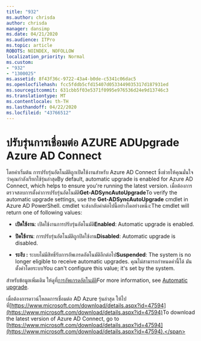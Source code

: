 ```yaml
---
title: "932"
ms.author: chrisda
author: chrisda
manager: dansimp
ms.date: 04/21/2020
ms.audience: ITPro
ms.topic: article
ROBOTS: NOINDEX, NOFOLLOW
localization_priority: Normal
ms.custom:
- "932"
- "1300025"
ms.assetid: 8f43f36c-9722-43a4-b0de-c5341c06dac5
ms.openlocfilehash: fcc5fddb5cfd15407d0533449035317d187931ed
ms.sourcegitcommit: 631cbb5f03e5371f0995e976536d24e9d13746c3
ms.translationtype: MT
ms.contentlocale: th-TH
ms.lasthandoff: 04/22/2020
ms.locfileid: "43766512"
---
```

# <a name="upgrade-azure-ad-connect"></a><span data-ttu-id="e3064-102">ปรับรุ่นการเชื่อมต่อ AZURE AD</span><span class="sxs-lookup"><span data-stu-id="e3064-102">Upgrade Azure AD Connect</span></span>

<span data-ttu-id="e3064-103">โดยค่าเริ่มต้น การปรับรุ่นอัตโนมัติถูกเปิดใช้งานสําหรับ Azure AD Connect ซึ่งช่วยให้คุณมั่นใจว่าคุณกําลังเรียกใช้รุ่นล่าสุด</span><span class="sxs-lookup"><span data-stu-id="e3064-103">By default, automatic upgrade is enabled for Azure AD Connect, which helps to ensure you're running the latest version.</span></span> <span data-ttu-id="e3064-104">เมื่อต้องการตรวจสอบการตั้งค่าการปรับรุ่นอัตโนมัติ**Get-ADSyncAutoUpgrade**</span><span class="sxs-lookup"><span data-stu-id="e3064-104">To verify the automatic upgrade settings, use the **Get-ADSyncAutoUpgrade** cmdlet in Azure AD PowerShell.</span></span> <span data-ttu-id="e3064-105">cmdlet จะส่งกลับค่าต่อไปนี้อย่างใดอย่างหนึ่ง:</span><span class="sxs-lookup"><span data-stu-id="e3064-105">The cmdlet will return one of following values:</span></span>

- <span data-ttu-id="e3064-106">**เปิดใช้งาน**: เปิดใช้งานการปรับรุ่นอัตโนมัติ</span><span class="sxs-lookup"><span data-stu-id="e3064-106">**Enabled**: Automatic upgrade is enabled.</span></span>

- <span data-ttu-id="e3064-107">**ปิดใช้งาน**: การปรับรุ่นอัตโนมัติถูกปิดใช้งาน</span><span class="sxs-lookup"><span data-stu-id="e3064-107">**Disabled**: Automatic upgrade is disabled.</span></span>

- <span data-ttu-id="e3064-108">**ระงับ :** ระบบไม่มีสิทธิ์รับการอัพเกรดอัตโนมัติอีกต่อไป</span><span class="sxs-lookup"><span data-stu-id="e3064-108">**Suspended**: The system is no longer eligible to receive automatic upgrades.</span></span> <span data-ttu-id="e3064-109">คุณไม่สามารถกําหนดค่านี้ได้ มันตั้งค่าโดยระบบ</span><span class="sxs-lookup"><span data-stu-id="e3064-109">You can't configure this value; it's set by the system.</span></span>

<span data-ttu-id="e3064-110">สําหรับข้อมูลเพิ่มเติม ให้ดูที่[การอัพเกรดอัตโนมัติ](https://docs.microsoft.com/azure/active-directory/connect/active-directory-aadconnect-feature-automatic-upgrade)</span><span class="sxs-lookup"><span data-stu-id="e3064-110">For more information, see [Automatic upgrade](https://docs.microsoft.com/azure/active-directory/connect/active-directory-aadconnect-feature-automatic-upgrade).</span></span>

<span data-ttu-id="e3064-111">เมื่อต้องการดาวน์โหลดการเชื่อมต่อ AD Azure รุ่นล่าสุด ให้ไปที่[https://www.microsoft.com/download/details.aspx?id=47594](https://www.microsoft.com/download/details.aspx?id=47594)</span><span class="sxs-lookup"><span data-stu-id="e3064-111">To download the latest version of Azure AD Connect, go to [https://www.microsoft.com/download/details.aspx?id=47594](https://www.microsoft.com/download/details.aspx?id=47594).</span></span>
